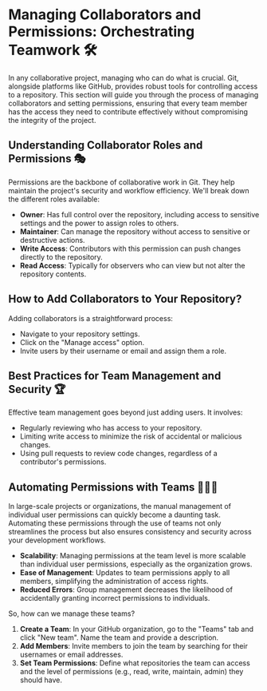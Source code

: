 # Managing Collaborators and Permissions: Orchestrating Teamwork 🛠️

In any collaborative project, managing who can do what is crucial. Git, alongside platforms like GitHub, provides robust tools for controlling access to a repository. This section will guide you through the process of managing collaborators and setting permissions, ensuring that every team member has the access they need to contribute effectively without compromising the integrity of the project.

## Understanding Collaborator Roles and Permissions 🎭

Permissions are the backbone of collaborative work in Git. They help maintain the project's security and workflow efficiency. We'll break down the different roles available:

- **Owner**: Has full control over the repository, including access to sensitive settings and the power to assign roles to others.
- **Maintainer**: Can manage the repository without access to sensitive or destructive actions.
- **Write Access**: Contributors with this permission can push changes directly to the repository.
- **Read Access**: Typically for observers who can view but not alter the repository contents.

## How to Add Collaborators to Your Repository?

Adding collaborators is a straightforward process:

- Navigate to your repository settings.
- Click on the "Manage access" option.
- Invite users by their username or email and assign them a role.


## Best Practices for Team Management and Security 🏆

Effective team management goes beyond just adding users. It involves:

- Regularly reviewing who has access to your repository.
- Limiting write access to minimize the risk of accidental or malicious changes.
- Using pull requests to review code changes, regardless of a contributor's permissions.



## Automating Permissions with Teams 👥👥👥

In large-scale projects or organizations, the manual management of individual user permissions can quickly become a daunting task. Automating these permissions through the use of teams not only streamlines the process but also ensures consistency and security across your development workflows.

- **Scalability**: Managing permissions at the team level is more scalable than individual user permissions, especially as the organization grows.
- **Ease of Management**: Updates to team permissions apply to all members, simplifying the administration of access rights.
- **Reduced Errors**: Group management decreases the likelihood of accidentally granting incorrect permissions to individuals.

So, how can we manage these teams?

1. **Create a Team**: In your GitHub organization, go to the "Teams" tab and click "New team". Name the team and provide a description.
2. **Add Members**: Invite members to join the team by searching for their usernames or email addresses.
3. **Set Team Permissions**: Define what repositories the team can access and the level of permissions (e.g., read, write, maintain, admin) they should have.

